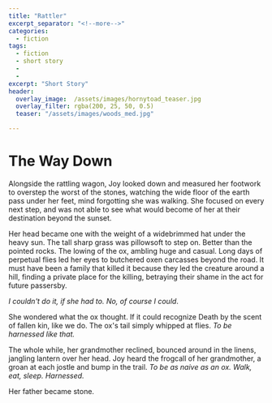 ```yaml
---
title: "Rattler"
excerpt_separator: "<!--more-->"
categories:
  - fiction
tags:
  - fiction
  - short story
  - 
  - 
excerpt: "Short Story"
header:
  overlay_image:  /assets/images/hornytoad_teaser.jpg
  overlay_filter: rgba(200, 25, 50, 0.5)
  teaser: "/assets/images/woods_med.jpg"

---
```

# The Way Down
Alongside the rattling wagon, Joy looked down and measured her footwork to overstep the worst of the stones, watching the wide floor of the earth pass under her feet, mind forgotting she was walking. She focused on every next step, and was not able to see what would become of her at their destination beyond the sunset.  

Her head became one with the weight of a widebrimmed hat under the heavy sun. The tall sharp grass was pillowsoft to step on. Better than the pointed rocks. The lowing of the ox, ambling huge and casual. Long days of perpetual flies led her eyes to butchered oxen carcasses beyond the road. It must have been a family that killed it because they led the creature around a hill, finding a private place for the killing, betraying their shame in the act for future passersby.  

*I couldn't do it, if she had to. No, of course I could*.  

She wondered what the ox thought. If it could recognize Death by the scent of fallen kin, like we do. The ox's tail simply whipped at flies. *To be harnessed like that.*  

The whole while, her grandmother reclined, bounced around in the linens, jangling lantern over her head. Joy heard the frogcall of her grandmother, a groan at each jostle and bump in the trail. *To be as naive as an ox. Walk, eat, sleep. Harnessed.*  

Her father became stone. 
